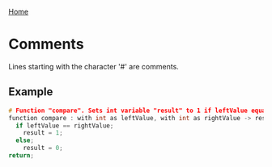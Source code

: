 [Home](https://puckowski.github.io/concert/)

# Comments

Lines starting with the character '#' are comments.

## Example

```cpp
# Function "compare". Sets int variable "result" to 1 if leftValue equals rightValue. Otherwise, sets "result" to 0.
function compare : with int as leftValue, with int as rightValue -> result;
  if leftValue == rightValue;
    result = 1;
  else;
    result = 0;
return;
```
